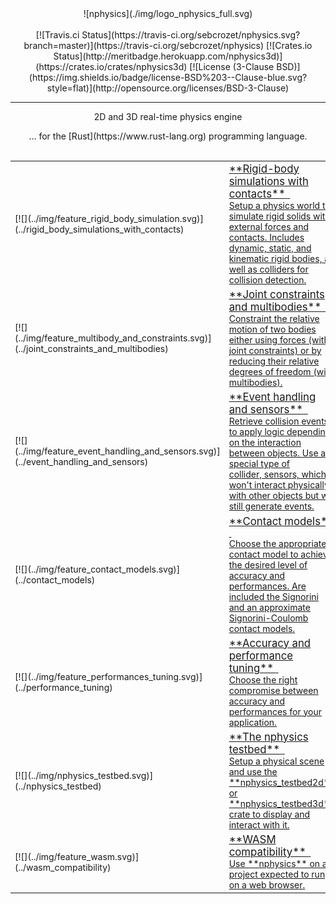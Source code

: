<center>
![nphysics](./img/logo_nphysics_full.svg)
</center>
<br/>
<center>
[![Travis.ci Status](https://travis-ci.org/sebcrozet/nphysics.svg?branch=master)](https://travis-ci.org/sebcrozet/nphysics)
[![Crates.io Status](http://meritbadge.herokuapp.com/nphysics3d)](https://crates.io/crates/nphysics3d)
[![License (3-Clause BSD)](https://img.shields.io/badge/license-BSD%203--Clause-blue.svg?style=flat)](http://opensource.org/licenses/BSD-3-Clause)

-----

<span class="h1 headline">2D and 3D real-time physics engine</span>
<div></div>
<span class="subheadline">… for the [Rust](https://www.rust-lang.org) programming language.</span>
</center>

<br>

<table markdown="1">
<tr>
    <td>[![](../img/feature_rigid_body_simulation.svg)](../rigid_body_simulations_with_contacts)</td>
    <td style="vertical-align:middle">
    <a href="../rigid_body_simulations_with_contacts" id="no_highlight">
    <div>
    <big>**Rigid-body simulations with contacts**</big>
    <span class="home_dummy_link">&nbsp;<i class="fa fa-external-link" aria-hidden="true"></i></span>
    <br>
    Setup a physics world to simulate rigid solids with external forces and contacts. Includes dynamic, static,
    and kinematic rigid bodies, as well as colliders for collision detection.
    </div>
    </a>
    </td>
</tr>
<tr>
    <td>[![](../img/feature_multibody_and_constraints.svg)](../joint_constraints_and_multibodies)</td>
    <td style="vertical-align:middle">
    <a href="../joint_constraints_and_multibodies" id="no_highlight">
    <div>
    <big>**Joint constraints and multibodies**</big>
    <span class="home_dummy_link">&nbsp;<i class="fa fa-external-link" aria-hidden="true"></i></span>
    <br>
    Constraint the relative motion of two bodies either using forces (with joint constraints) or by
    reducing their relative degrees of freedom (with multibodies).
    </div>
    </a>
    </td>
</tr>
<tr>
    <td>[![](../img/feature_event_handling_and_sensors.svg)](../event_handling_and_sensors)</td>
    <td style="vertical-align:middle">
    <a href="../event_handling_and_sensors" id="no_highlight">
    <div>
    <big>**Event handling and sensors**</big>
    <span class="home_dummy_link">&nbsp;<i class="fa fa-external-link" aria-hidden="true"></i></span>
    <br>
    Retrieve collision events to apply logic depending on the interaction between objects.
    Use a special type of collider, sensors, which won't interact physically with other objects
    but will still generate events.
    </div>
    </a>
    </td>
</tr>
<tr>
    <td>[![](../img/feature_contact_models.svg)](../contact_models)</td>
    <td style="vertical-align:middle">
    <a href="../contact_models" id="no_highlight">
    <div>
    <big>**Contact models**</big>
    <span class="home_dummy_link">&nbsp;<i class="fa fa-external-link" aria-hidden="true"></i></span>
    <br>
    Choose the appropriate contact model to achieve the desired level of accuracy and performances.
    Are included the Signorini and an approximate Signorini-Coulomb contact models.
    </div>
    </a>
    </td>
</tr>
<tr>
    <td>[![](../img/feature_performances_tuning.svg)](../performance_tuning)</td>
    <td style="vertical-align:middle">
    <a href="../performance_tuning" id="no_highlight">
    <div>
    <big>**Accuracy and performance tuning**</big>
    <span class="home_dummy_link">&nbsp;<i class="fa fa-external-link" aria-hidden="true"></i></span>
    <br>
    Choose the right compromise between accuracy and performances for your application.
    </div>
    </a>
    </td>
</tr>
<tr>
    <td>[![](../img/nphysics_testbed.svg)](../nphysics_testbed)</td>
    <td style="vertical-align:middle">
    <a href="../nphysics_testbed" id="no_highlight">
    <div>
    <big>**The nphysics testbed**</big>
    <span class="home_dummy_link">&nbsp;<i class="fa fa-external-link" aria-hidden="true"></i></span>
    <br>
    Setup a physical scene and use the **nphysics_testbed2d** or **nphysics_testbed3d** crate to display and
    interact with it.
    </div>
    </a>
    </td>
</tr>
<tr>
    <td>[![](../img/feature_wasm.svg)](../wasm_compatibility)</td>
    <td style="vertical-align:middle">
    <a href="../wasm_compatibility" id="no_highlight">
    <div>
    <big>**WASM compatibility**</big>
    <span class="home_dummy_link">&nbsp;<i class="fa fa-external-link" aria-hidden="true"></i></span>
    <br>
    Use **nphysics** on a project expected to run on a web browser.
    </div>
    </a>
    </td>
</tr>
</table>